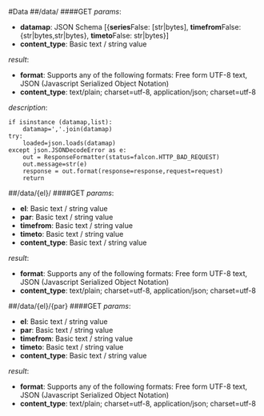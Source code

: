 #Data
##/data/
####GET
_params_:

- **datamap**: JSON Schema [{**series**False: [str|bytes], **timefrom**False: {str|bytes,str|bytes}, **timeto**False: str|bytes}]
- **content_type**: Basic text / string value

_result_:

- **format**: Supports any of the following formats: Free form UTF-8 text, JSON (Javascript Serialized Object Notation)
- **content_type**: text/plain; charset=utf-8, application/json; charset=utf-8

_description_:


    if isinstance (datamap,list):
        datamap=','.join(datamap)
    try:
        loaded=json.loads(datamap)
    except json.JSONDecodeError as e:
        out = ResponseFormatter(status=falcon.HTTP_BAD_REQUEST)
        out.message=str(e)
        response = out.format(response=response,request=request)
        return
    


##/data/{el}/
####GET
_params_:

- **el**: Basic text / string value
- **par**: Basic text / string value
- **timefrom**: Basic text / string value
- **timeto**: Basic text / string value
- **content_type**: Basic text / string value

_result_:

- **format**: Supports any of the following formats: Free form UTF-8 text, JSON (Javascript Serialized Object Notation)
- **content_type**: text/plain; charset=utf-8, application/json; charset=utf-8


##/data/{el}/{par}
####GET
_params_:

- **el**: Basic text / string value
- **par**: Basic text / string value
- **timefrom**: Basic text / string value
- **timeto**: Basic text / string value
- **content_type**: Basic text / string value

_result_:

- **format**: Supports any of the following formats: Free form UTF-8 text, JSON (Javascript Serialized Object Notation)
- **content_type**: text/plain; charset=utf-8, application/json; charset=utf-8


